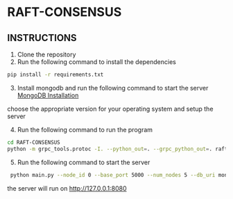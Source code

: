 # RAFT-CONSENSUS

## INSTRUCTIONS
1. Clone the repository
2. Run the following command to install the dependencies
```bash
pip install -r requirements.txt
```
3. Install mongodb and run the following command to start the server
[MongoDB Installation](https://www.mongodb.com/try/download/community)


choose the appropriate version for your operating system and setup the server 

4. Run the following command to run the program
```bash
cd RAFT-CONSENSUS
python -m grpc_tools.protoc -I. --python_out=. --grpc_python_out=. raft.proto # Generate the gRPC files
```

5. Run the following command to start the server
```bash
 python main.py --node_id 0 --base_port 5000 --num_nodes 5 --db_uri mongodb://localhost:27017 --db_name raft --db_collection logs
```
the server will run on http://127.0.0.1:8080




